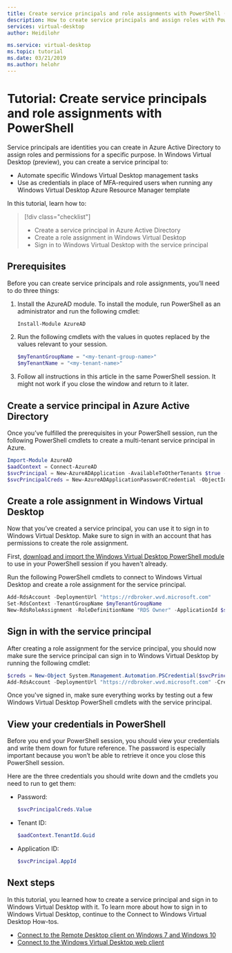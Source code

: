 ```yaml
---
title: Create service principals and role assignments with PowerShell (preview)  - Azure
description: How to create service principals and assign roles with PowerShell in Windows Virtual Desktop.
services: virtual-desktop
author: Heidilohr

ms.service: virtual-desktop
ms.topic: tutorial
ms.date: 03/21/2019
ms.author: helohr
---
```

# Tutorial: Create service principals and role assignments with PowerShell

Service principals are identities you can create in Azure Active Directory to assign roles and permissions for a specific purpose. In Windows Virtual Desktop (preview), you can create a service principal to:

- Automate specific Windows Virtual Desktop management tasks
- Use as credentials in place of MFA-required users when running any Windows Virtual Desktop Azure Resource Manager template

In this tutorial, learn how to:

> [!div class="checklist"]
> * Create a service principal in Azure Active Directory
> * Create a role assignment in Windows Virtual Desktop
> * Sign in to Windows Virtual Desktop with the service principal

## Prerequisites

Before you can create service principals and role assignments, you’ll need to do three things:

1. Install the AzureAD module. To install the module, run PowerShell as an administrator and run the following cmdlet:

    ```powershell
    Install-Module AzureAD
    ```

2. Run the following cmdlets with the values in quotes replaced by the values relevant to your session.

    ```powershell
    $myTenantGroupName = "<my-tenant-group-name>"
    $myTenantName = "<my-tenant-name>"
    ```

3. Follow all instructions in this article in the same PowerShell session. It might not work if you close the window and return to it later.

## Create a service principal in Azure Active Directory

Once you’ve fulfilled the prerequisites in your PowerShell session, run the following PowerShell cmdlets to create a multi-tenant service principal in Azure.

```powershell
Import-Module AzureAD
$aadContext = Connect-AzureAD
$svcPrincipal = New-AzureADApplication -AvailableToOtherTenants $true -DisplayName "Windows Virtual Desktop Svc Principal"
$svcPrincipalCreds = New-AzureADApplicationPasswordCredential -ObjectId $svcPrincipal.ObjectId
```

## Create a role assignment in Windows Virtual Desktop

Now that you’ve created a service principal, you can use it to sign in to Windows Virtual Desktop. Make sure to sign in with an account that has permissions to create the role assignment.

First, [download and import the Windows Virtual Desktop PowerShell module](https://docs.microsoft.com/powershell/windows-virtual-desktop/overview) to use in your PowerShell session if you haven't already.

Run the following PowerShell cmdlets to connect to Windows Virtual Desktop and create a role assignment for the service principal.

```powershell
Add-RdsAccount -DeploymentUrl "https://rdbroker.wvd.microsoft.com"
Set-RdsContext -TenantGroupName $myTenantGroupName
New-RdsRoleAssignment -RoleDefinitionName "RDS Owner" -ApplicationId $svcPrincipal.AppId -TenantGroupName $myTenantGroupName -TenantName $myTenantName
```

## Sign in with the service principal

After creating a role assignment for the service principal, you should now make sure the service principal can sign in to Windows Virtual Desktop by running the following cmdlet:

```powershell
$creds = New-Object System.Management.Automation.PSCredential($svcPrincipal.AppId, (ConvertTo-SecureString $svcPrincipalCreds.Value -AsPlainText -Force))
Add-RdsAccount -DeploymentUrl "https://rdbroker.wvd.microsoft.com" -Credential $creds -ServicePrincipal -AadTenantId $aadContext.TenantId.Guid
```

Once you've signed in, make sure everything works by testing out a few Windows Virtual Desktop PowerShell cmdlets with the service principal.

## View your credentials in PowerShell

Before you end your PowerShell session, you should view your credentials and write them down for future reference. The password is especially important because you won’t be able to retrieve it once you close this PowerShell session.

Here are the three credentials you should write down and the cmdlets you need to run to get them:

- Password:

    ```powershell
    $svcPrincipalCreds.Value
    ```

- Tenant ID:

    ```powershell
    $aadContext.TenantId.Guid
    ```

- Application ID:

    ```powershell
    $svcPrincipal.AppId
    ```

## Next steps

In this tutorial, you learned how to create a service principal and sign in to Windows Virtual Desktop with it. To learn more about how to sign in to Windows Virtual Desktop, continue to the Connect to Windows Virtual Desktop How-tos.

- [Connect to the Remote Desktop client on Windows 7 and Windows 10](connect-windows-7-and-10.md)
- [Connect to the Windows Virtual Desktop web client](connect-web.md)
